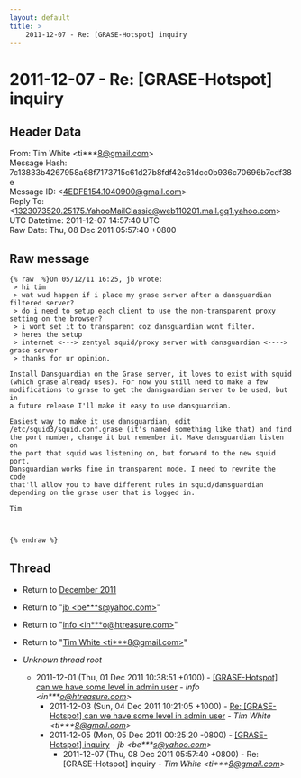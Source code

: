 ```yaml
---
layout: default
title: >
    2011-12-07 - Re: [GRASE-Hotspot] inquiry
---
```


# 2011-12-07 - Re: [GRASE-Hotspot] inquiry

## Header Data

From: Tim White \<ti***8@gmail.com\><br>
Message Hash: 7c13833b4267958a68f7173715c61d27b8fdf42c61dcc0b936c70696b7cdf38e<br>
Message ID: \<4EDFE154.1040900@gmail.com\><br>
Reply To: \<1323073520.25175.YahooMailClassic@web110201.mail.gq1.yahoo.com\><br>
UTC Datetime: 2011-12-07 14:57:40 UTC<br>
Raw Date: Thu, 08 Dec 2011 05:57:40 +0800<br>

## Raw message

```
{% raw  %}On 05/12/11 16:25, jb wrote:
 > hi tim
 > wat wud happen if i place my grase server after a dansguardian 
filtered server?
 > do i need to setup each client to use the non-transparent proxy 
setting on the browser?
 > i wont set it to transparent coz dansguardian wont filter.
 > heres the setup
 > internet <---> zentyal squid/proxy server with dansguardian <----> 
grase server
 > thanks for ur opinion.

Install Dansguardian on the Grase server, it loves to exist with squid 
(which grase already uses). For now you still need to make a few 
modifications to grase to get the dansguardian server to be used, but in 
a future release I'll make it easy to use dansguardian.

Easiest way to make it use dansguardian, edit 
/etc/squid3/squid.conf.grase (it's named something like that) and find 
the port number, change it but remember it. Make dansguardian listen on 
the port that squid was listening on, but forward to the new squid port.
Dansguardian works fine in transparent mode. I need to rewrite the code 
that'll allow you to have different rules in squid/dansguardian 
depending on the grase user that is logged in.

Tim



{% endraw %}
```

## Thread

+ Return to [December 2011](/archive/2011/12)

+ Return to "[jb <be***s<span>@</span>yahoo.com>](/authors/be___s_at_yahoo_com)"
+ Return to "[info <in***o<span>@</span>htreasure.com>](/authors/in___o_at_htreasure_com)"
+ Return to "[Tim White <ti***8<span>@</span>gmail.com>](/authors/ti___8_at_gmail_com)"

+ _Unknown thread root_
  + 2011-12-01 (Thu, 01 Dec 2011 10:38:51 +0100) - [[GRASE-Hotspot] can we have some level in admin user](/archive/2011/12/ded2d9b7d7a2f96de9e610550b18d56efb7fcb103230e6109eed4f292dbc5859) - _info \<in***o@htreasure.com\>_
    + 2011-12-03 (Sun, 04 Dec 2011 10:21:05 +1000) - [Re: [GRASE-Hotspot] can we have some level in admin user](/archive/2011/12/c7f1775f42ee67efc565ea659d13ccaccc96653ba89e9f57105d17add564898b) - _Tim White \<ti***8@gmail.com\>_
    + 2011-12-05 (Mon, 05 Dec 2011 00:25:20 -0800) - [[GRASE-Hotspot] inquiry](/archive/2011/12/dc9189ace7fc2e6b2b054dddd1a584da25ce888a08ff016470e9ccf791529042) - _jb \<be***s@yahoo.com\>_
      + 2011-12-07 (Thu, 08 Dec 2011 05:57:40 +0800) - Re: [GRASE-Hotspot] inquiry - _Tim White \<ti***8@gmail.com\>_

